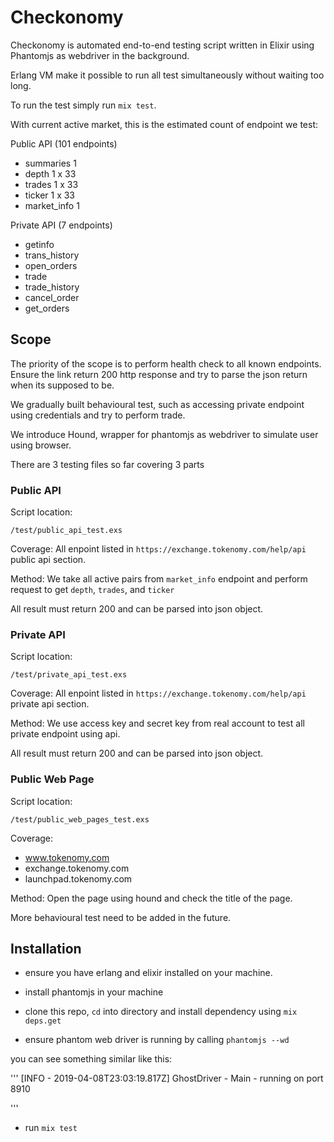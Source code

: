 # Checkonomy

Checkonomy is automated end-to-end testing script written in Elixir using Phantomjs as webdriver in the background.

Erlang VM make it possible to run all test simultaneously without waiting too long.

To run the test simply run `mix test`.

With current active market, this is the estimated count of endpoint we test:

Public API (101 endpoints)
- summaries 1 
- depth 1 x 33
- trades 1 x 33
- ticker 1 x 33
- market_info 1

Private API (7 endpoints)
- getinfo
- trans_history
- open_orders
- trade
- trade_history
- cancel_order
- get_orders




## Scope

The priority of the scope is to perform health check to all known endpoints. Ensure the link return 200 http response and try to parse the json return when its supposed to be.

We gradually built behavioural test, such as accessing private endpoint using credentials and try to perform trade.

We introduce Hound, wrapper for phantomjs as webdriver to simulate user using browser.

There are 3 testing files so far covering 3 parts

### Public API

Script location:

`/test/public_api_test.exs`

Coverage:
All enpoint listed in `https://exchange.tokenomy.com/help/api` public api section.

Method:
We take all active pairs from `market_info` endpoint and perform request to get `depth`, `trades`, and `ticker`

All result must return 200 and can be parsed into json object.


### Private API

Script location:

`/test/private_api_test.exs`

Coverage:
All enpoint listed in `https://exchange.tokenomy.com/help/api` private api section.

Method:
We use access key and secret key from real account to test all private endpoint using api.

All result must return 200 and can be parsed into json object.


### Public Web Page

Script location:

`/test/public_web_pages_test.exs`

Coverage:
- www.tokenomy.com
- exchange.tokenomy.com
- launchpad.tokenomy.com


Method:
Open the page using hound and check the title of the page.

More behavioural test need to be added in the future.


## Installation

- ensure you have erlang and elixir installed on your machine. 

- install phantomjs in your machine

- clone this repo, `cd` into directory and install dependency using `mix deps.get`

- ensure phantom web driver is running by calling `phantomjs --wd`

you can see something similar like this:

'''
[INFO  - 2019-04-08T23:03:19.817Z] GhostDriver - Main - running on port 8910

'''

- run `mix test`

